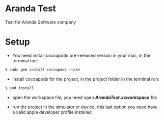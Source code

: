 Aranda Test
===========

Test for Aranda Software company

Setup
===========

* You need install cocoapods  pre-released version in your mac, in the terminal run:
```ruby
$ sudo gem install cocoapods --pre
```

* install cocoapods for the project, in the project folder in the terminal run:
```ruby
$ pod install
```
* open the workspace file, you need open ***ArandaTest.xcworkspace*** file

* run the project in the simulator or device, this last option you need have a valid apple developer profile installed

